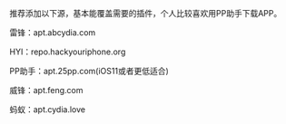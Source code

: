 推荐添加以下源，基本能覆盖需要的插件，个人比较喜欢用PP助手下载APP。

雷锋：apt.abcydia.com

HYI：repo.hackyouriphone.org

PP助手：apt.25pp.com(iOS11或者更低适合)

威锋：apt.feng.com

蚂蚁：apt.cydia.love